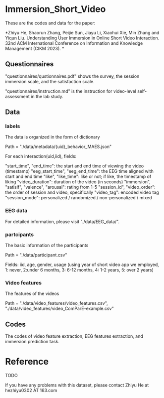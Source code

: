 # Immersion_Short_Video

These are the codes and data for the paper:

*Zhiyu He, Shaorun Zhang, Peijie Sun, Jiayu Li, Xiaohui Xie, Min Zhang and Yiqun Liu. Understanding User Immersion in Online Short Video Interaction. 32nd ACM International Conference on Information and Knowledge Management (CIKM 2023). *

## Questionnaires

"questionnaires/qustionnaires.pdf" shows the survey, the session immersion scale, and the satisfaction scale.

"questionnaires/instruction.md" is the instruction for video-level self-assessment in the lab study. 

## Data

### labels

The data is organized in the form of dictionary

Path = "./data/metadata/{uid}_behavior_MAES.json"

For each interaction(uid,iid), fields:

"start_time", "end_time": the start and end time of viewing the video (timestamp)
"eeg_start_time", "eeg_end_time": the EEG time aligned with start and end time
"like", "like_time": like or not; if like, the timestamp of liking
"video_duration": duration of the video (in seconds)
"immersion", "satisif", "valence", "arousal": rating from 1-5
"session_id", "video_order": the order of session and video, specifically
"video_tag": encoded video tag
"session_mode": personalized / randomized / non-personalized / mixed

### EEG data

For detailed information, please visit "./data/EEG_data/". 

### partcipants

The basic information of the participants

Path = "./data/participant.csv"

Fields: iid, age, gender, usage (using year of short video app we employed, 1: never, 2:under 6 months, 3: 6-12 months, 4: 1-2 years, 5: over 2 years)

### Video features

The features of the videos

Path = "./data/video_features/video_features.csv", "./data/video_features/video_ComParE-example.csv"


## Codes

The codes of video feature extraction, EEG features extraction, and immersion prediction task.

# Reference
TODO

If you have any problems with this dataset, please contact Zhiyu He at hezhiyu0302 AT 163.com 


